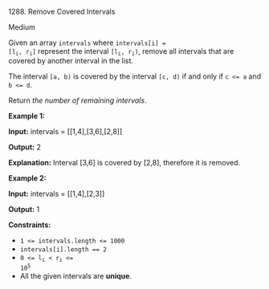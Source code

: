 1288\. Remove Covered Intervals

Medium

Given an array `intervals` where <code>intervals[i] = [l<sub>i</sub>, r<sub>i</sub>]</code> represent the interval <code>[l<sub>i</sub>, r<sub>i</sub>)</code>, remove all intervals that are covered by another interval in the list.

The interval `[a, b)` is covered by the interval `[c, d)` if and only if `c <= a` and `b <= d`.

Return _the number of remaining intervals_.

**Example 1:**

**Input:** intervals = [[1,4],[3,6],[2,8]]

**Output:** 2

**Explanation:** Interval [3,6] is covered by [2,8], therefore it is removed.

**Example 2:**

**Input:** intervals = [[1,4],[2,3]]

**Output:** 1

**Constraints:**

*   `1 <= intervals.length <= 1000`
*   `intervals[i].length == 2`
*   <code>0 <= l<sub>i</sub> < r<sub>i</sub> <= 10<sup>5</sup></code>
*   All the given intervals are **unique**.